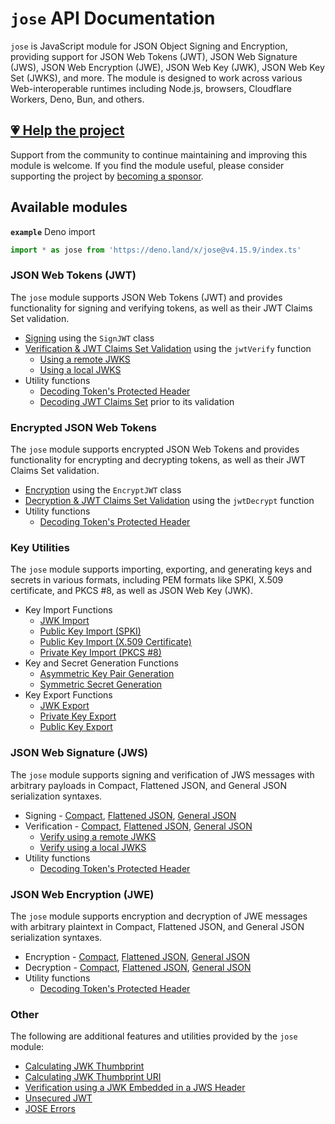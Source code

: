 # `jose` API Documentation

`jose` is JavaScript module for JSON Object Signing and Encryption, providing support for JSON Web Tokens (JWT), JSON Web Signature (JWS), JSON Web Encryption (JWE), JSON Web Key (JWK), JSON Web Key Set (JWKS), and more. The module is designed to work across various Web-interoperable runtimes including Node.js, browsers, Cloudflare Workers, Deno, Bun, and others.

## [💗 Help the project](https://github.com/sponsors/panva)

Support from the community to continue maintaining and improving this module is welcome. If you find the module useful, please consider supporting the project by [becoming a sponsor](https://github.com/sponsors/panva).

## Available modules

**`example`** Deno import
```js
import * as jose from 'https://deno.land/x/jose@v4.15.9/index.ts'
```

### JSON Web Tokens (JWT)

The `jose` module supports JSON Web Tokens (JWT) and provides functionality for signing and verifying tokens, as well as their JWT Claims Set validation.

- [Signing](https://github.com/panva/jose/blob/v4.15.9/docs/classes/jwt_sign.SignJWT.md) using the `SignJWT` class
- [Verification & JWT Claims Set Validation](https://github.com/panva/jose/blob/v4.15.9/docs/functions/jwt_verify.jwtVerify.md) using the `jwtVerify` function
  - [Using a remote JWKS](https://github.com/panva/jose/blob/v4.15.9/docs/functions/jwks_remote.createRemoteJWKSet.md)
  - [Using a local JWKS](https://github.com/panva/jose/blob/v4.15.9/docs/functions/jwks_local.createLocalJWKSet.md)
- Utility functions
  - [Decoding Token's Protected Header](https://github.com/panva/jose/blob/v4.15.9/docs/functions/util_decode_protected_header.decodeProtectedHeader.md)
  - [Decoding JWT Claims Set](https://github.com/panva/jose/blob/v4.15.9/docs/functions/util_decode_jwt.decodeJwt.md) prior to its validation

### Encrypted JSON Web Tokens

The `jose` module supports encrypted JSON Web Tokens and provides functionality for encrypting and decrypting tokens, as well as their JWT Claims Set validation.

- [Encryption](https://github.com/panva/jose/blob/v4.15.9/docs/classes/jwt_encrypt.EncryptJWT.md) using the `EncryptJWT` class
- [Decryption & JWT Claims Set Validation](https://github.com/panva/jose/blob/v4.15.9/docs/functions/jwt_decrypt.jwtDecrypt.md) using the `jwtDecrypt` function
- Utility functions
  - [Decoding Token's Protected Header](https://github.com/panva/jose/blob/v4.15.9/docs/functions/util_decode_protected_header.decodeProtectedHeader.md)

### Key Utilities

The `jose` module supports importing, exporting, and generating keys and secrets in various formats, including PEM formats like SPKI, X.509 certificate, and PKCS #8, as well as JSON Web Key (JWK).

- Key Import Functions
  - [JWK Import](https://github.com/panva/jose/blob/v4.15.9/docs/functions/key_import.importJWK.md)
  - [Public Key Import (SPKI)](https://github.com/panva/jose/blob/v4.15.9/docs/functions/key_import.importSPKI.md)
  - [Public Key Import (X.509 Certificate)](https://github.com/panva/jose/blob/v4.15.9/docs/functions/key_import.importX509.md)
  - [Private Key Import (PKCS #8)](https://github.com/panva/jose/blob/v4.15.9/docs/functions/key_import.importPKCS8.md)
- Key and Secret Generation Functions
  - [Asymmetric Key Pair Generation](https://github.com/panva/jose/blob/v4.15.9/docs/functions/key_generate_key_pair.generateKeyPair.md)
  - [Symmetric Secret Generation](https://github.com/panva/jose/blob/v4.15.9/docs/functions/key_generate_secret.generateSecret.md)
- Key Export Functions
  - [JWK Export](https://github.com/panva/jose/blob/v4.15.9/docs/functions/key_export.exportJWK.md)
  - [Private Key Export](https://github.com/panva/jose/blob/v4.15.9/docs/functions/key_export.exportPKCS8.md)
  - [Public Key Export](https://github.com/panva/jose/blob/v4.15.9/docs/functions/key_export.exportSPKI.md)

### JSON Web Signature (JWS)

The `jose` module supports signing and verification of JWS messages with arbitrary payloads in Compact, Flattened JSON, and General JSON serialization syntaxes.

- Signing - [Compact](https://github.com/panva/jose/blob/v4.15.9/docs/classes/jws_compact_sign.CompactSign.md), [Flattened JSON](https://github.com/panva/jose/blob/v4.15.9/docs/classes/jws_flattened_sign.FlattenedSign.md), [General JSON](https://github.com/panva/jose/blob/v4.15.9/docs/classes/jws_general_sign.GeneralSign.md)
- Verification - [Compact](https://github.com/panva/jose/blob/v4.15.9/docs/functions/jws_compact_verify.compactVerify.md), [Flattened JSON](https://github.com/panva/jose/blob/v4.15.9/docs/functions/jws_flattened_verify.flattenedVerify.md), [General JSON](https://github.com/panva/jose/blob/v4.15.9/docs/functions/jws_general_verify.generalVerify.md)
  - [Verify using a remote JWKS](https://github.com/panva/jose/blob/v4.15.9/docs/functions/jwks_remote.createRemoteJWKSet.md)
  - [Verify using a local JWKS](https://github.com/panva/jose/blob/v4.15.9/docs/functions/jwks_local.createLocalJWKSet.md)
- Utility functions
  - [Decoding Token's Protected Header](https://github.com/panva/jose/blob/v4.15.9/docs/functions/util_decode_protected_header.decodeProtectedHeader.md)

### JSON Web Encryption (JWE)

The `jose` module supports encryption and decryption of JWE messages with arbitrary plaintext in Compact, Flattened JSON, and General JSON serialization syntaxes.

- Encryption - [Compact](https://github.com/panva/jose/blob/v4.15.9/docs/classes/jwe_compact_encrypt.CompactEncrypt.md), [Flattened JSON](https://github.com/panva/jose/blob/v4.15.9/docs/classes/jwe_flattened_encrypt.FlattenedEncrypt.md), [General JSON](https://github.com/panva/jose/blob/v4.15.9/docs/classes/jwe_general_encrypt.GeneralEncrypt.md)
- Decryption - [Compact](https://github.com/panva/jose/blob/v4.15.9/docs/functions/jwe_compact_decrypt.compactDecrypt.md), [Flattened JSON](https://github.com/panva/jose/blob/v4.15.9/docs/functions/jwe_flattened_decrypt.flattenedDecrypt.md), [General JSON](https://github.com/panva/jose/blob/v4.15.9/docs/functions/jwe_general_decrypt.generalDecrypt.md)
- Utility functions
  - [Decoding Token's Protected Header](https://github.com/panva/jose/blob/v4.15.9/docs/functions/util_decode_protected_header.decodeProtectedHeader.md)

### Other

The following are additional features and utilities provided by the `jose` module:

- [Calculating JWK Thumbprint](https://github.com/panva/jose/blob/v4.15.9/docs/functions/jwk_thumbprint.calculateJwkThumbprint.md)
- [Calculating JWK Thumbprint URI](https://github.com/panva/jose/blob/v4.15.9/docs/functions/jwk_thumbprint.calculateJwkThumbprintUri.md)
- [Verification using a JWK Embedded in a JWS Header](https://github.com/panva/jose/blob/v4.15.9/docs/functions/jwk_embedded.EmbeddedJWK.md)
- [Unsecured JWT](https://github.com/panva/jose/blob/v4.15.9/docs/classes/jwt_unsecured.UnsecuredJWT.md)
- [JOSE Errors](https://github.com/panva/jose/blob/v4.15.9/docs/modules/util_errors.md)
